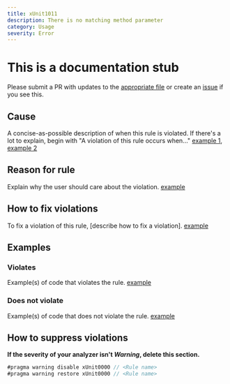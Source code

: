```yaml
---
title: xUnit1011
description: There is no matching method parameter
category: Usage
severity: Error
---
```


# This is a documentation stub

Please submit a PR with updates to the [appropriate file](https://github.com/xunit/xunit.analyzers/tree/master/docs/_rules) or create an [issue](https://github.com/xunit/xunit/issues) if you see this.

## Cause

A concise-as-possible description of when this rule is violated. If there's a lot to explain, begin with "A violation of this rule occurs when..." [example 1](_rules/xUnit1000.md#cause), [example 2](_rules/xUnit2004.md#cause)

## Reason for rule

Explain why the user should care about the violation. [example](_rules/xUnit1000.md#reason-for-rule)

## How to fix violations

To fix a violation of this rule, [describe how to fix a violation]. [example](_rules/xUnit1000.md#how-to-fix-violations)

## Examples

### Violates

Example(s) of code that violates the rule. [example](_rules/xUnit1000.md#violates)

### Does not violate

Example(s) of code that does not violate the rule. [example](_rules/xUnit1000.md#does-not-violate)

## How to suppress violations

**If the severity of your analyzer isn't _Warning_, delete this section.**

```csharp
#pragma warning disable xUnit0000 // <Rule name>
#pragma warning restore xUnit0000 // <Rule name>
```
